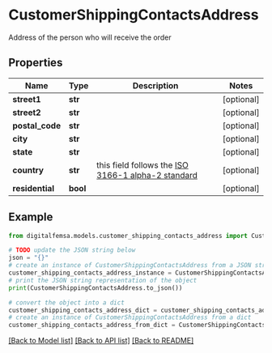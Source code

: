 # CustomerShippingContactsAddress

Address of the person who will receive the order

## Properties

Name | Type | Description | Notes
------------ | ------------- | ------------- | -------------
**street1** | **str** |  | [optional] 
**street2** | **str** |  | [optional] 
**postal_code** | **str** |  | [optional] 
**city** | **str** |  | [optional] 
**state** | **str** |  | [optional] 
**country** | **str** | this field follows the [ISO 3166-1 alpha-2 standard](https://en.wikipedia.org/wiki/ISO_3166-1_alpha-2) | [optional] 
**residential** | **bool** |  | [optional] 

## Example

```python
from digitalfemsa.models.customer_shipping_contacts_address import CustomerShippingContactsAddress

# TODO update the JSON string below
json = "{}"
# create an instance of CustomerShippingContactsAddress from a JSON string
customer_shipping_contacts_address_instance = CustomerShippingContactsAddress.from_json(json)
# print the JSON string representation of the object
print(CustomerShippingContactsAddress.to_json())

# convert the object into a dict
customer_shipping_contacts_address_dict = customer_shipping_contacts_address_instance.to_dict()
# create an instance of CustomerShippingContactsAddress from a dict
customer_shipping_contacts_address_from_dict = CustomerShippingContactsAddress.from_dict(customer_shipping_contacts_address_dict)
```
[[Back to Model list]](../README.md#documentation-for-models) [[Back to API list]](../README.md#documentation-for-api-endpoints) [[Back to README]](../README.md)



